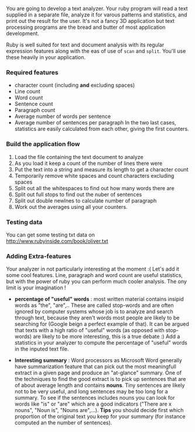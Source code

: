 You are going to develop a text analyzer. Your ruby program will read a text supplied in a separate file, analyze it for varous patterns and statistics, and print out the result for the user. It's not a fancy 3D application but text processing programs are the bread and butter of most application development.

Ruby is well suited for text and document analysis with its regular expression features along with the eas of use of `scan` and `split`. You'll use these heavily in your application.

### Required features
* character count (including **and** excluding spaces)
* Line count
* Word count
* Sentence count
* Paragraph count
* Average number of words per sentence
* Average number of sentences per paragraph
In the two last cases, statistics are easily calculated from each other, giving the first counters.

### Build the application flow
1. Load the file containing the text document to analyze
2. As you load it keep a count of the number of lines there were
3. Put the text into a string and measure its length to get a character count
4. Temporarily remove white spaces and count characters excluding spaces
5. Split out all the whitespaces to find out how many words there are
6. Split out full stops to find out the nuber of sentences
7. Split out double newlnes to calculate number of paragraph
8. Work out the averages using all your counters.

### Testing data
You can get some testing txt data on http://www.rubyinside.com/book/oliver.txt 

### Adding Extra-features
Your analyzer in not particularly interesting at the moment :( Let's add it some cool features. Line, paragraph and word count are useful statistics, but with the power of ruby you can perform much cooler analysis. The ony limit is your imagination !

* **percentage of "useful" words** : most written material contains insipid words as "the", "are",.. These are called stop-words and are often ignored by computer systems whose job is to analyze and search through text, because they aren't words most people are likely to be searching for (Google beign a perfect example of that). It can be argued that texts with a high ratio of "useful" words (as opposed with stop-words) are likely to be more interesting, this is a true debate :) Add a statistics in your analyzer to compute the percentage of "useful" words in the inputed text file.

* **Interesting summary** :  Word processors as Microsoft Word generally have summarization feature that can pick out the most meaningfull extract in a given page and produce an "at-glance" summary. One of the techniques to find the good extract is to pick up sentences that are of about average length and contains **nouns**. Tiny sentences are likely not to be very useful, and long sentences may be too long for a summary. To see if the sentences includes nouns you can look for words like "is" or "are" which are a good indicators ("There are x nouns", "Noun is", "Nouns are",...). **Tips** you should decide first which proportion of the original text you keep for your summary (for instance computed an the number of sentences).